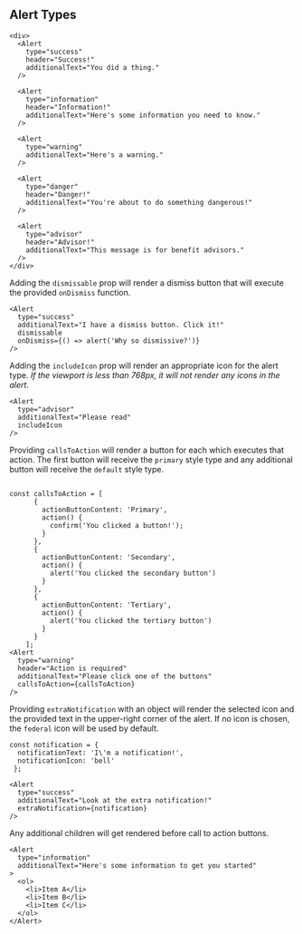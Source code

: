 ## Alert Types

```
<div>
  <Alert
    type="success"
    header="Success!"
    additionalText="You did a thing."
  />

  <Alert
    type="information"
    header="Information!"
    additionalText="Here's some information you need to know."
  />

  <Alert
    type="warning"
    additionalText="Here's a warning."
  />

  <Alert
    type="danger"
    header="Danger!"
    additionalText="You're about to do something dangerous!"
  />

  <Alert
    type="advisor"
    header="Advisor!"
    additionalText="This message is for benefit advisors."
  />
</div>
```

Adding the ``dismissable`` prop will render a dismiss button that will execute the provided ``onDismiss`` function.
```
<Alert
  type="success"
  additionalText="I have a dismiss button. Click it!"
  dismissable
  onDismiss={() => alert('Why so dismissive?')}
/>
```

Adding the ``includeIcon`` prop will render an appropriate icon for the alert type. <em>If the viewport is less than 768px, it will not render any icons in the alert.</em>
```
<Alert
  type="advisor"
  additionalText="Please read"
  includeIcon
/>
```

Providing ``callsToAction`` will render a button for each which executes that action. The first button will receive the ``primary`` style type and any additional button will receive the ``default`` style type.
```

const callsToAction = [
      {
        actionButtonContent: 'Primary',
        action() {
          confirm('You clicked a button!');
        }
      },
      {
        actionButtonContent: 'Secondary',
        action() {
          alert('You clicked the secondary button')
        }
      },
      {
        actionButtonContent: 'Tertiary',
        action() {
          alert('You clicked the tertiary button')
        }
      }
    ];
<Alert
  type="warning"
  header="Action is required"
  additionalText="Please click one of the buttons"
  callsToAction={callsToAction}
/>
```

Providing ``extraNotification`` with an object will render the selected icon and the provided text in the upper-right corner of the alert. If no icon is chosen, the `federal` icon will be used by default.
```
const notification = {
  notificationText: 'I\'m a notification!',
  notificationIcon: 'bell'
 };

<Alert
  type="success"
  additionalText="Look at the extra notification!"
  extraNotification={notification}
/>
```

Any additional children will get rendered before call to action buttons.
```
<Alert
  type="information"
  additionalText="Here's some information to get you started"
>
  <ol>
    <li>Item A</li>
    <li>Item B</li>
    <li>Item C</li>
  </ol>
</Alert>
```